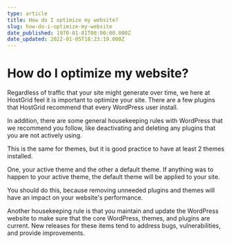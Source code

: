 ```yaml
---
type: article
title: How do I optimize my website?
slug: how-do-i-optimize-my-website
date_published: 1970-01-01T00:00:00.000Z
date_updated: 2022-01-05T18:23:19.000Z
---
```


# How do I optimize my website?

Regardless of traffic that your site might generate over time, we here at HostGrid feel it is important to optimize your site. There are a few plugins that HostGrid recommend that every WordPress user install.

In addition, there are some general housekeeping rules with WordPress that we recommend you follow, like deactivating and deleting any plugins that you are not actively using.

This is the same for themes, but it is good practice to have at least 2 themes installed.

One, your active theme and the other a default theme. If anything was to happen to your active theme, the default theme will be applied to your site.

You should do this, because removing unneeded plugins and themes will have an impact on your website's performance.

Another housekeeping rule is that you maintain and update the WordPress website to make sure that the core WordPress, themes, and plugins are current. New releases for these items tend to address bugs, vulnerabilities, and provide improvements.